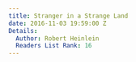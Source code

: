 ```yaml
---
title: Stranger in a Strange Land
date: 2016-11-03 19:59:00 Z
Details:
  Author: Robert Heinlein
  Readers List Rank: 16
---
```


